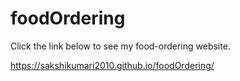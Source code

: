 # foodOrdering

Click the link below to see my food-ordering website.

https://sakshikumari2010.github.io/foodOrdering/
